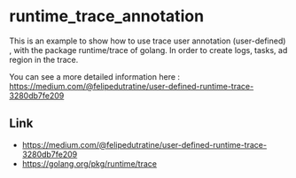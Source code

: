 # runtime_trace_annotation

This is an example to show how to use trace user annotation (user-defined) , with the package runtime/trace of golang.
In order to create logs, tasks, ad region in the trace.

You can see a more detailed information here : https://medium.com/@felipedutratine/user-defined-runtime-trace-3280db7fe209


## Link
- https://medium.com/@felipedutratine/user-defined-runtime-trace-3280db7fe209
- https://golang.org/pkg/runtime/trace

